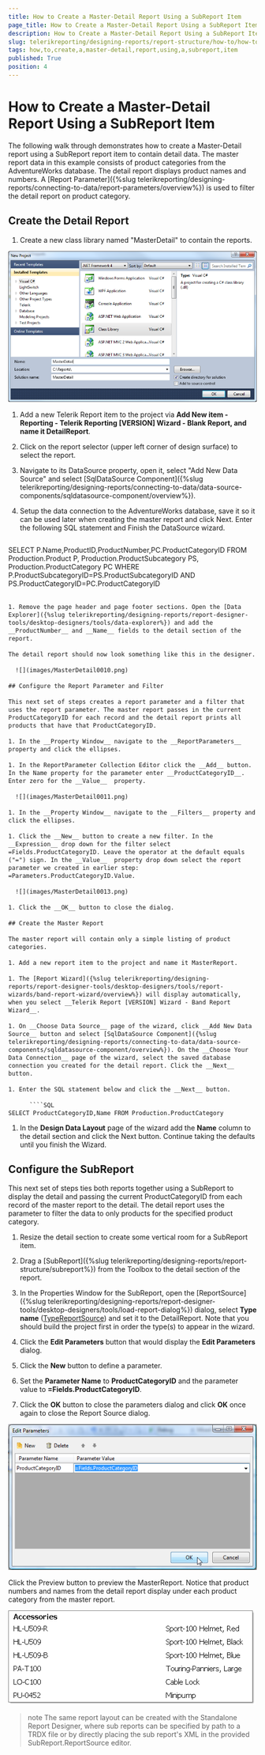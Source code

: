 ```yaml
---
title: How to Create a Master-Detail Report Using a SubReport Item
page_title: How to Create a Master-Detail Report Using a SubReport Item 
description: How to Create a Master-Detail Report Using a SubReport Item
slug: telerikreporting/designing-reports/report-structure/how-to/how-to-create-a-master-detail-report-using-a-subreport-item
tags: how,to,create,a,master-detail,report,using,a,subreport,item
published: True
position: 4
---
```


# How to Create a Master-Detail Report Using a SubReport Item

The following walk through demonstrates how to create a Master-Detail report using a SubReport report item to contain detail data. The master report data in this example consists of product categories from the         AdventureWorks database. The detail report displays product names and numbers. A [Report Parameter]({%slug telerikreporting/designing-reports/connecting-to-data/report-parameters/overview%}) is used to filter the detail report on product category. 

## Create the Detail Report

1. Create a new class library named "MasterDetail" to contain the reports. 

  ![](images/MasterDetail0000.png)

1. Add a new Telerik Report item to the project via __Add New item - Reporting - Telerik Reporting [VERSION] Wizard - Blank Report, and name it DetailReport__. 

1. Click on the report selector (upper left corner of design surface) to select the report. 

1. Navigate to its DataSource property, open it, select "Add New Data Source" and select [SqlDataSource Component]({%slug telerikreporting/designing-reports/connecting-to-data/data-source-components/sqldatasource-component/overview%}). 

1. Setup the data connection to the AdventureWorks database, save it so it can be used later when creating the master report and click Next. Enter the following SQL statement and Finish the DataSource wizard. 
    
      ````SQL
SELECT
    P.Name,ProductID,ProductNumber,PC.ProductCategoryID
FROM
    Production.Product P,
    Production.ProductSubcategory PS,
    Production.ProductCategory PC
WHERE
    P.ProductSubcategoryID=PS.ProductSubcategoryID
    AND PS.ProductCategoryID=PC.ProductCategoryID
````

1. Remove the page header and page footer sections. Open the [Data Explorer]({%slug telerikreporting/designing-reports/report-designer-tools/desktop-designers/tools/data-explorer%}) and add the __ProductNumber__ and __Name__ fields to the detail section of the report. 

The detail report should now look something like this in the designer. 

  ![](images/MasterDetail0010.png)

## Configure the Report Parameter and Filter

This next set of steps creates a report parameter and a filter that uses the report parameter. The master report passes in the current ProductCategoryID for each record and the detail report prints all products that have that ProductCategoryID. 

1. In the __Property Window__ navigate to the __ReportParameters__ property and click the ellipses. 

1. In the ReportParameter Collection Editor click the __Add__ button. In the Name property for the parameter enter __ProductCategoryID__. Enter zero for the __Value__  property. 

  ![](images/MasterDetail0011.png)

1. In the __Property Window__ navigate to the __Filters__ property and click the ellipses. 

1. Click the __New__ button to create a new filter. In the __Expression__ drop down for the filter select =Fields.ProductCategoryID. Leave the operator at the default equals ("=") sign. In the __Value__  property drop down select the report parameter we created in earlier step: =Parameters.ProductCategoryID.Value. 

  ![](images/MasterDetail0013.png)

1. Click the __OK__ button to close the dialog. 

## Create the Master Report

The master report will contain only a simple listing of product categories.

1. Add a new report item to the project and name it MasterReport. 

1. The [Report Wizard]({%slug telerikreporting/designing-reports/report-designer-tools/desktop-designers/tools/report-wizards/band-report-wizard/overview%}) will display automatically, when you select __Telerik Report [VERSION] Wizard - Band Report Wizard__. 

1. On __Choose Data Source__ page of the wizard, click __Add New Data Source__ button and select [SqlDataSource Component]({%slug telerikreporting/designing-reports/connecting-to-data/data-source-components/sqldatasource-component/overview%}). On the __Choose Your Data Connection__ page of the wizard, select the saved database connection you created for the detail report. Click the __Next__ button. 

1. Enter the SQL statement below and click the __Next__ button. 
    
      ````SQL
SELECT ProductCategoryID,Name FROM Production.ProductCategory
````

1. In the __Design Data Layout__ page of the wizard add the __Name__ column to the detail section and click the Next button. Continue taking the defaults until you finish the Wizard. 

## Configure the SubReport

This next set of steps ties both reports together using a SubReport to display the detail and passing the current ProductCategoryID from each record of the master report to the detail. The detail report uses the parameter to filter the data to only products for the specified product category. 

1. Resize the detail section to create some vertical room for a SubReport item. 

1. Drag a [SubReport]({%slug telerikreporting/designing-reports/report-structure/subreport%}) from the Toolbox to the detail section of the report. 

1. In the Properties Window for the SubReport, open the [ReportSource]({%slug telerikreporting/designing-reports/report-designer-tools/desktop-designers/tools/load-report-dialog%}) dialog, select __Type name__ ([TypeReportSource](/reporting/api/Telerik.Reporting.TypeReportSource)) and set it to the DetailReport. Note that you should build the project first in order the type(s) to appear in the wizard. 

1. Click the __Edit Parameters__ button that would display the __Edit Parameters__ dialog. 

1. Click the __New__ button to define a parameter. 

1. Set the __Parameter Name__ to __ProductCategoryID__ and the parameter value to __=Fields.ProductCategoryID__. 

1. Click the __OK__ button to close the parameters dialog and click __OK__ once again to close the Report Source dialog. 

  ![](images/MasterDetail0014.png)
  
  Click the Preview button to preview the MasterReport. Notice that product numbers and names from the detail report display under each product category from the master report. 

  ![](images/MasterDetail0016.png)

>note The same report layout can be created with the Standalone Report Designer, where sub reports can be specified by path to a TRDX file or by directly placing the sub report's XML in the provided SubReport.ReportSource editor.
